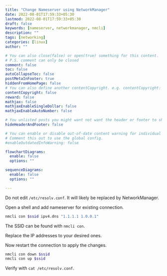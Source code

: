 ```yaml
---
title: "Change Nameserver using NetworkManager"
date: 2022-08-01T17:59:33+05:30
lastmod: 2022-08-01T17:59:33+05:30
draft: false 
keywords: [nameserver, networkmanager, nmcli]
description: ""
tags: [networking]
categories: [linux]
author: ""

# You can also close(false) or open(true) something for this content.
# P.S. comment can only be closed
comment: false
toc: false
autoCollapseToc: false
postMetaInFooter: true 
hiddenFromHomePage: false
# You can also define another contentCopyright. e.g. contentCopyright: "This is another copyright."
contentCopyright: false
reward: false
mathjax: false
mathjaxEnableSingleDollar: false
mathjaxEnableAutoNumber: false

# You unlisted posts you might want not want the header or footer to show
hideHeaderAndFooter: false

# You can enable or disable out-of-date content warning for individual post.
# Comment this out to use the global config.
#enableOutdatedInfoWarning: false

flowchartDiagrams:
  enable: false
  options: ""

sequenceDiagrams: 
  enable: false
  options: ""

---
```

Do not edit `/etc/resolv.conf`. It will likely be replaced by NetworkManager.
<!--more-->
Open a shell and add nameserver for existing connection.

```bash
nmcli con $ssid ipv4.dns "1.1.1.1 1.0.0.1"
```
The SSID can be found with `nmcli con`.

Replace the IP addresses to your desired ones.

Now restart the connection to apply the changes.

```bash
nmcli con down $ssid
nmcli con up $ssid 
```

Verify with `cat /etc/resolv.conf`.
